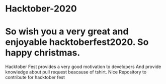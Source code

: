 # Hacktober-2020

So wish you a very great and enjoyable hacktoberfest2020.
So happy christmas.
=======

Hacktober Fest provides a very good motivation to developers
And provide knowledge about pull request 
beacause of tshirt.
Nice Repository to contribute for hacktober fest


